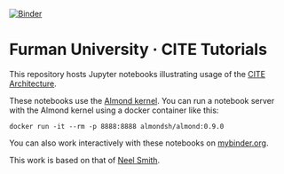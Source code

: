 [![Binder](https://mybinder.org/badge_logo.svg)](https://mybinder.org/v2/gh/Eumaeus/fuCite-jupyter/master)

# Furman University · CITE Tutorials

This repository hosts Jupyter notebooks illustrating usage of the [CITE Architecture](http://cite-architecture.org).

These notebooks use the [Almond kernel](https://almond.sh/).  You can run a notebook server with the Almond kernel using a docker container like this:

    docker run -it --rm -p 8888:8888 almondsh/almond:0.9.0

You can also work interactively with these notebooks on [mybinder.org](https://mybinder.org/v2/gh/Eumaeus/fuCite-jupyter/master).

This work is based on that of [Neel Smith](https://github.com/neelsmith/nomisma-jupyter).
